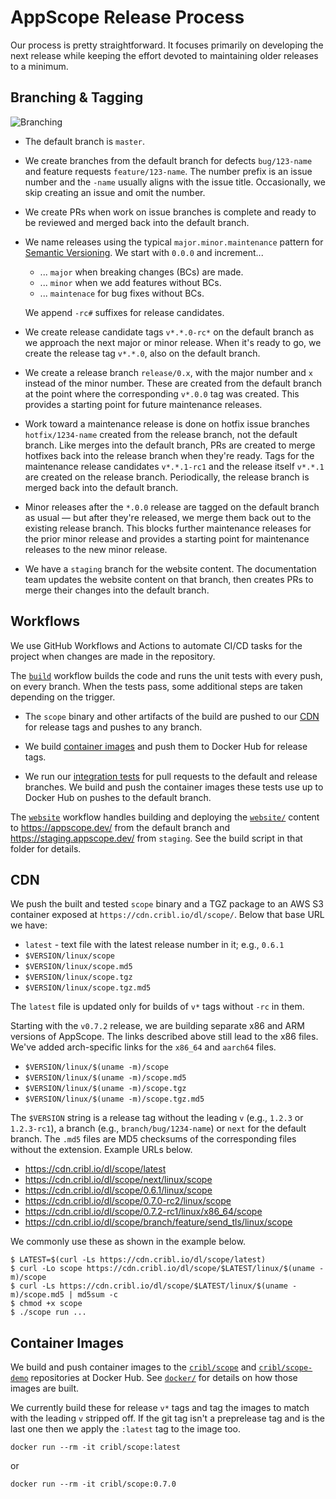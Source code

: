 # AppScope Release Process

Our process is pretty straightforward. It focuses primarily on developing
the next release while keeping the effort devoted to maintaining older releases
to a minimum.

## Branching & Tagging

![Branching](images/branching.png)

* The default branch is `master`.

* We create branches from the default branch for defects `bug/123-name` and
  feature requests `feature/123-name`. The number prefix is an issue number
  and the `-name` usually aligns with the issue title. Occasionally, we skip
  creating an issue and omit the number.

* We create PRs when work on issue branches is complete and ready to be
  reviewed and merged back into the default branch.

* We name releases using the typical `major.minor.maintenance` pattern for
  [Semantic Versioning](https://semver.org/). We start with `0.0.0` and
  increment...

  * ... `major` when breaking changes (BCs) are made.
  * ... `minor` when we add features without BCs.
  * ... `maintenace` for bug fixes without BCs.

  We append `-rc#` suffixes for release candidates.

* We create release candidate tags `v*.*.0-rc*` on the default branch as we
  approach the next major or minor release. When it's ready to go, we create
  the release tag `v*.*.0`, also on the default branch.

* We create a release branch `release/0.x`, with the major number and `x`
  instead of the minor number. These are created from the default branch at the
  point where the corresponding `v*.0.0` tag was created. This provides a 
  starting point for future maintenance releases.

* Work toward a maintenance release is done on hotfix issue branches
  `hotfix/1234-name` created from the release branch, not the default branch.
  Like merges into the default branch, PRs are created to merge hotfixes back
  into the release branch when they're ready. Tags for the maintenance release
  candidates `v*.*.1-rc1` and the release itself `v*.*.1` are created on the
  release branch. Periodically, the release branch is merged back into the default branch.

* Minor releases after the `*.0.0` release are tagged on the default branch
  as usual — but after they're released, we merge them back out to the
  existing release branch. This blocks further maintenance releases for the
  prior minor release and provides a starting point for maintenance releases
  to the new minor release.

* We have a `staging` branch for the website content. The
  documentation team updates the website content on that branch, then
  creates PRs to merge their changes into the default branch.

## Workflows

We use GitHub Workflows and Actions to automate CI/CD tasks for the project
when changes are made in the repository.

The [`build`](../.github/workflows/build.yml) workflow builds the code and runs
the unit tests with every push, on every branch. When the tests pass, some
additional steps are taken depending on the trigger.

* The `scope` binary and other artifacts of the build are pushed to our
  [CDN](#cdn) for release tags and pushes to any branch.

* We build [container images](#container-images) and push them to Docker Hub
  for release tags.

* We run our [integration tests](../test/integration/) for pull requests to
  the default and release branches. We build and push the container images
  these tests use up to Docker Hub on pushes to the default branch.

The [`website`](../.github/workflows/website.yml) workflow handles building and
deploying the [`website/`](../website/) content to <https://appscope.dev/> from
the default branch and <https://staging.appscope.dev/> from `staging`. See the
build script in that folder for details.

## CDN

We push the built and tested `scope` binary and a TGZ package to an AWS S3
container exposed at `https://cdn.cribl.io/dl/scope/`. Below
that base URL we have:

* `latest` - text file with the latest release number in it; e.g., `0.6.1`
* `$VERSION/linux/scope`
* `$VERSION/linux/scope.md5`
* `$VERSION/linux/scope.tgz`
* `$VERSION/linux/scope.tgz.md5`

The `latest` file is updated only for builds of `v*` tags without `-rc` in
them. 

Starting with the `v0.7.2` release, we are building separate x86 and ARM
versions of AppScope. The links described above still lead to the x86 files.
We've added arch-specific links for the `x86_64` and `aarch64` files.

* `$VERSION/linux/$(uname -m)/scope`
* `$VERSION/linux/$(uname -m)/scope.md5`
* `$VERSION/linux/$(uname -m)/scope.tgz`
* `$VERSION/linux/$(uname -m)/scope.tgz.md5`

The `$VERSION` string is a release tag without the leading `v` (e.g., `1.2.3`
or `1.2.3-rc1`), a branch (e.g.,  `branch/bug/1234-name`) or `next` for the
default branch. The `.md5` files are MD5 checksums of the corresponding files
without the extension. Example URLs below.

* <https://cdn.cribl.io/dl/scope/latest>
* <https://cdn.cribl.io/dl/scope/next/linux/scope>
* <https://cdn.cribl.io/dl/scope/0.6.1/linux/scope>
* <https://cdn.cribl.io/dl/scope/0.7.0-rc2/linux/scope>
* <https://cdn.cribl.io/dl/scope/0.7.2-rc1/linux/x86_64/scope>
* <https://cdn.cribl.io/dl/scope/branch/feature/send_tls/linux/scope>

We commonly use these as shown in the example below.

```text
$ LATEST=$(curl -Ls https://cdn.cribl.io/dl/scope/latest)
$ curl -Lo scope https://cdn.cribl.io/dl/scope/$LATEST/linux/$(uname -m)/scope
$ curl -Ls https://cdn.cribl.io/dl/scope/$LATEST/linux/$(uname -m)/scope.md5 | md5sum -c 
$ chmod +x scope
$ ./scope run ...
```

## Container Images

We build and push container images to the
[`cribl/scope`](https://hub.docker.com/r/cribl/scope) and
[`cribl/scope-demo`](https://hub.docker.com/r/cribl/scope-demo)
repositories at Docker Hub. See [`docker/`](../docker/) for details on how
those images are built.

We currently build these for release `v*` tags and tag the images to match with
the leading `v` stripped off. If the git tag isn't a preprelease tag and is the
last one then we apply the `:latest` tag to the image too.

```text
docker run --rm -it cribl/scope:latest
```
or
```text
docker run --rm -it cribl/scope:0.7.0
```

